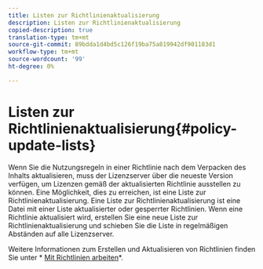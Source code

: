 ```yaml
---
title: Listen zur Richtlinienaktualisierung
description: Listen zur Richtlinienaktualisierung
copied-description: true
translation-type: tm+mt
source-git-commit: 89bdda1d4bd5c126f19ba75a819942df901183d1
workflow-type: tm+mt
source-wordcount: '99'
ht-degree: 0%

---
```



# Listen zur Richtlinienaktualisierung{#policy-update-lists}

Wenn Sie die Nutzungsregeln in einer Richtlinie nach dem Verpacken des Inhalts aktualisieren, muss der Lizenzserver über die neueste Version verfügen, um Lizenzen gemäß der aktualisierten Richtlinie ausstellen zu können. Eine Möglichkeit, dies zu erreichen, ist eine Liste zur Richtlinienaktualisierung. Eine Liste zur Richtlinienaktualisierung ist eine Datei mit einer Liste aktualisierter oder gesperrter Richtlinien. Wenn eine Richtlinie aktualisiert wird, erstellen Sie eine neue Liste zur Richtlinienaktualisierung und schieben Sie die Liste in regelmäßigen Abständen auf alle Lizenzserver.

Weitere Informationen zum Erstellen und Aktualisieren von Richtlinien finden Sie unter * [Mit Richtlinien arbeiten](../../aaxs-protecting-content/content-working-with-policies/content-working-with-policies-overview.md)*.
